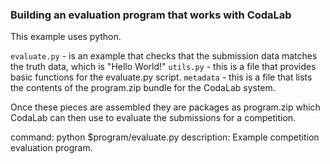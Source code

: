 ### Building an evaluation program that works with CodaLab

This example uses python.

`evaluate.py` - is an example that checks that the submission data matches the truth data, which is "Hello World!"
`utils.py` - this is a file that provides basic functions for the evaluate.py script.
`metadata` - this is a file that lists the contents of the program.zip bundle for the CodaLab system.

Once these pieces are assembled they are packages as program.zip which CodaLab can then use to evaluate the submissions
for a competition.

command: python $program/evaluate.py 
description: Example competition evaluation program.